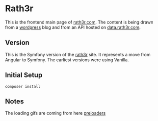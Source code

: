 # Rath3r

This is the frontend main page of [rath3r.com][1]. The content is being drawn
from a [wordpress][2] blog and from an API hosted on [data.rath3r.com][3].

## Version

This is the Symfony version of the [rath3r][1] site. It represents a move from Angular 
to Symfony. The earliest versions were using Vanilla.

## Initial Setup

`composer install`

## Notes

The loading gifs are coming from here [preloaders][6]

[1]: http://rath3r.com
[2]: https://en-gb.wordpress.org/
[3]: http://data.rath3r.com
[4]: https://github.com/yeoman/generator-angular
[5]: https://scotch.io/quick-tips/pretty-urls-in-angularjs-removing-the-hashtag
[6]: http://preloaders.net/
